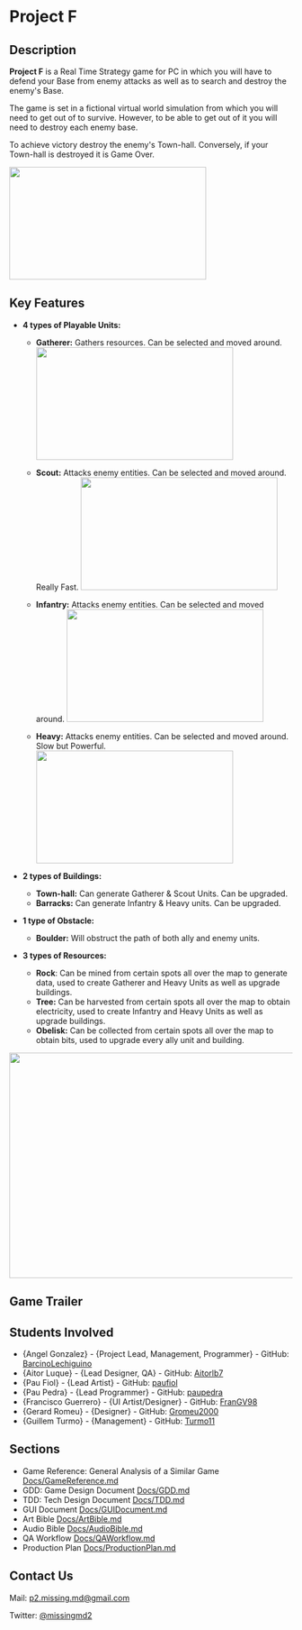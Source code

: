 # Project F
## Description

**Project F** is a Real Time Strategy game for PC in which you will have to defend your Base from enemy attacks as well as to search and destroy the enemy's Base.

The game is set in a fictional virtual world simulation from which you will need to get out of to survive. However, to be able to get out of it you will need to destroy each enemy base.

To achieve victory destroy the enemy's Town-hall. Conversely, if your Town-hall is destroyed it is Game Over.

<img src="https://github.com/BarcinoLechiguino/Project_F/blob/master/Source/Resources/Assets/gui/backgrounds/logo_scene_background.png?raw=true" width="350" height="200" />

## Key Features

  * **4 types of Playable Units:**

    * **Gatherer:** Gathers resources. Can be selected and moved around. <img src="    https://github.com/BarcinoLechiguino/Project_F/blob/master/docs/Images/Renders/Gatherer_render.png?raw=true" width="350" height="200" />
    
    * **Scout:** Attacks enemy entities. Can be selected and moved around. Really Fast. <img src="    https://github.com/BarcinoLechiguino/Project_F/blob/master/docs/Images/Renders/Scout_render.png?raw=true" width="350" height="200" />
    
    * **Infantry:** Attacks enemy entities. Can be selected and moved around. <img src="    https://github.com/BarcinoLechiguino/Project_F/blob/master/docs/Images/Renders/Infantry_render.png?raw=true" width="350" height="200" />
    
    * **Heavy:** Attacks enemy entities. Can be selected and moved around. Slow but Powerful. <img src="    https://github.com/BarcinoLechiguino/Project_F/blob/master/docs/Images/Renders/Heavy_render.png?raw=true" width="350" height="200" />
    
  
* **2 types of Buildings:**
  
    * **Town-hall:** Can generate Gatherer & Scout Units. Can be upgraded.
    * **Barracks:** Can generate Infantry & Heavy units. Can be upgraded.
    
* **1 type of Obstacle:**

    * **Boulder:** Will obstruct the path of both ally and enemy units.

* **3 types of Resources:**

    * **Rock**: Can be mined from certain spots all over the map to generate data, used to create Gatherer and Heavy Units as well as upgrade buildings.
    * **Tree:** Can be harvested from certain spots all over the map to obtain electricity, used to create Infantry and Heavy Units as well as upgrade buildings.
    * **Obelisk:** Can be collected from certain spots all over the map to obtain bits, used to upgrade every ally unit and building.

 <img src="https://github.com/BarcinoLechiguino/Project_F/blob/master/docs/Images/Renders/Ingame_screenshot_2.png?raw=true" width="780" height="400" />
    
  
## Game Trailer

## Students Involved
 - {Angel Gonzalez} - {Project Lead, Management, Programmer} - GitHub: [BarcinoLechiguino](https://github.com/BarcinoLechiguino)
 - {Aitor Luque} - {Lead Designer, QA} - GitHub: [Aitorlb7](https://github.com/Aitorlb7)
 - {Pau Fiol} - {Lead Artist} - GitHub: [paufiol](https://github.com/paufiol)
 - {Pau Pedra} - {Lead Programmer} - GitHub: [paupedra](https://github.com/paupedra)
 - {Francisco Guerrero} - {UI Artist/Designer} - GitHub: [FranGV98](https://github.com/FranGV98)
 - {Gerard Romeu} - {Designer} - GitHub: [Gromeu2000](https://github.com/Gromeu2000)
 - {Guillem Turmo} - {Management} - GitHub: [Turmo11](https://github.com/Turmo11)

## Sections
 - Game Reference: General Analysis of a Similar Game [Docs/GameReference.md](https://github.com/BarcinoLechiguino/Project_F/blob/master/docs/GameReference.md)
 - GDD: Game Design Document [Docs/GDD.md](https://github.com/BarcinoLechiguino/Project_F/blob/master/docs/GDD.md)
 - TDD: Tech Design Document [Docs/TDD.md](https://github.com/BarcinoLechiguino/Project_F/blob/master/docs/TDD.md)
 - GUI Document [Docs/GUIDocument.md](https://github.com/BarcinoLechiguino/Project_F/blob/master/docs/GuiDocument.md)
 - Art Bible [Docs/ArtBible.md](https://github.com/BarcinoLechiguino/Project_F/blob/master/docs/ArtBible.md)
 - Audio Bible [Docs/AudioBible.md](https://github.com/BarcinoLechiguino/Project_F/blob/master/docs/AudioBible.md)
 - QA Workflow [Docs/QAWorkflow.md](https://github.com/BarcinoLechiguino/Project_F/blob/master/docs/QAWorkflow.md)
 - Production Plan [Docs/ProductionPlan.md](https://github.com/BarcinoLechiguino/Project_F/blob/master/docs/ProductionPlan.md)
 
## Contact Us

Mail: p2.missing.md@gmail.com

Twitter: [@missingmd2](<https://twitter.com/missingmd2>)


